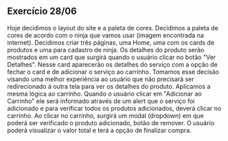 ## Exercício 28/06
Hoje decidimos o layout do site e a paleta de cores.
Decidimos a paleta de cores de acordo com o ninja que vamos usar (imagem encontrada na internet).
Decidimos criar três páginas, uma Home, uma com os cards de produtos e uma para cadastro de ninja.
Os detalhes do produto serão mostrados em um card que surgirá quando o usuário clicar no botão "Ver Detalhes".
Nesse card aparecerão os detalhes do serviço com a opção de fechar o card e de adicionar o serviço ao carrinho.
Tomamos esse decisão visando uma melhor experiência ao usuário que não precisará ser redirecionado à outra tela para ver os detalhes do produto.
Aplicamos a mesma lógica ao carrinho. Quando o usuário clicar em "Adicionar ao Carrinho" ele será informado através de um alert que o serviço foi adicionado e para verificar todos os produtos adicionados, deverá clicar no carrinho. Ao clicar no carrinho, surgirá um modal (dropdown) em que poderá ser verificado o produto adicionado, botão de remover. O usuário poderá visualizar o valor total e terá a opção de finalizar compra.


